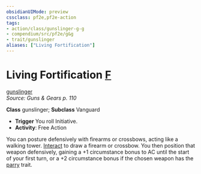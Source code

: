 ```yaml
---
obsidianUIMode: preview
cssclass: pf2e,pf2e-action
tags:
- action/class/gunslinger-g-g
- compendium/src/pf2e/g&g
- trait/gunslinger
aliases: ["Living Fortification"]
---
```

# Living Fortification [F](../core-rulebook/chapter-9-playing-the-game.md#Actions "Free Action")
[gunslinger](../traits/gunslinger-g-g.md)  
*Source: Guns & Gears p. 110*  

**Class** gunslinger; **Subclass** Vanguard
- **Trigger** You roll Initiative.
- **Activity**: Free Action

You can posture defensively with firearms or crossbows, acting like a walking tower. [Interact](interact.md) to draw a firearm or crossbow. You then position that weapon defensively, gaining a +1 circumstance bonus to AC until the start of your first turn, or a +2 circumstance bonus if the chosen weapon has the [parry](../traits/parry.md) trait.